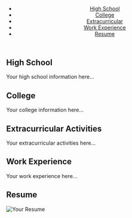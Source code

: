 <!DOCTYPE html>
<html lang="en">
<head>
    <meta charset="UTF-8">
    <meta name="viewport" content="width=device-width, initial-scale=1.0">
    <title>Your Name - Portfolio</title>
    <link rel="stylesheet" href="style.css">
</head>
<body>

<header>
    <nav>
        <ul>
            <li><a href="#highschool">High School</a></li>
            <li><a href="#college">College</a></li>
            <li><a href="#extracurricular">Extracurricular</a></li>
            <li><a href="#workexperience">Work Experience</a></li>
            <li><a href="#resume">Resume</a></li>
        </ul>
    </nav>
</header>

<main>
    <section id="highschool">
        <h2>High School</h2>
        <p>Your high school information here...</p>
    </section>
    <section id="college">
        <h2>College</h2>
        <p>Your college information here...</p>
    </section>
    <section id="extracurricular">
        <h2>Extracurricular Activities</h2>
        <p>Your extracurricular activities here...</p>
    </section>
    <section id="workexperience">
        <h2>Work Experience</h2>
        <p>Your work experience here...</p>
    </section>
    <section id="resume">
        <h2>Resume</h2>
        <p><img src="path_to_your_resume_image.jpg" alt="Your Resume"></p>
    </section>
</main>

<script src="script.js"></script>
</body>
</html>
